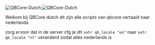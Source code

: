 <p><img align="left" src="https://github-readme-stats.vercel.app/api/top-langs?username=QBCore-Dutch&show_icons=true&theme=dark&locale=en&layout=compact" alt="QBCore-Dutch" /></p><p><img align="center" src="https://github-readme-stats.vercel.app/api?username=QBCore-Dutch&show_icons=true&theme=dark&locale=en" alt="QBCore-Dutch" /></p>

Welkom bij QBCore dutch dit zijn alle scripts van qbcore vertaald naar nederlands

zorg ervoor dat in de server cfg je dit ```setr qb_locale "en"``` naar ```setr qb_locale "nl"``` veranderd zodat alles nederlands is
